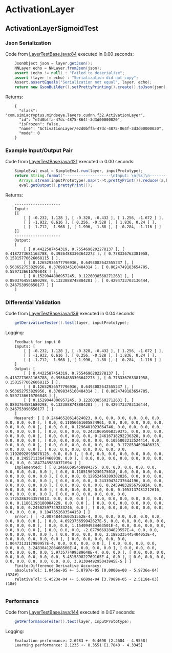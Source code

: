 # ActivationLayer
## ActivationLayerSigmoidTest
### Json Serialization
Code from [LayerTestBase.java:84](../../../../../../../../../MindsEye/src/test/java/com/simiacryptus/mindseye/layers/LayerTestBase.java#L84) executed in 0.00 seconds: 
```java
    JsonObject json = layer.getJson();
    NNLayer echo = NNLayer.fromJson(json);
    assert (echo != null) : "Failed to deserialize";
    assert (layer != echo) : "Serialization did not copy";
    Assert.assertEquals("Serialization not equal", layer, echo);
    return new GsonBuilder().setPrettyPrinting().create().toJson(json);
```

Returns: 

```
    {
      "class": "com.simiacryptus.mindseye.layers.cudnn.f32.ActivationLayer",
      "id": "e2d0bffa-47dc-4875-864f-3d3d00000020",
      "isFrozen": false,
      "name": "ActivationLayer/e2d0bffa-47dc-4875-864f-3d3d00000020",
      "mode": 0
    }
```



### Example Input/Output Pair
Code from [LayerTestBase.java:121](../../../../../../../../../MindsEye/src/test/java/com/simiacryptus/mindseye/layers/LayerTestBase.java#L121) executed in 0.00 seconds: 
```java
    SimpleEval eval = SimpleEval.run(layer, inputPrototype);
    return String.format("--------------------\nInput: \n[%s]\n--------------------\nOutput: \n%s",
      Arrays.stream(inputPrototype).map(t->t.prettyPrint()).reduce((a,b)->a+",\n"+b).get(),
      eval.getOutput().prettyPrint());
```

Returns: 

```
    --------------------
    Input: 
    [[
    	[ [ -0.232, 1.128 ], [ -0.328, -0.432 ], [ 1.256, -1.672 ] ],
    	[ [ -1.932, 0.616 ], [ 0.256, -0.528 ], [ 1.836, 0.24 ] ],
    	[ [ -1.712, -1.968 ], [ 1.996, -1.88 ], [ -0.284, -1.116 ] ]
    ]]
    --------------------
    Output: 
    [
    	[ [ 0.4422587454319, 0.7554696202278137 ], [ 0.4187273681163788, 0.39364883303642273 ], [ 0.778336763381958, 0.15815770626068115 ] ],
    	[ [ 0.12652936577796936, 0.6493082642555237 ], [ 0.563652753829956, 0.37098345160484314 ], [ 0.8624749183654785, 0.5597136616706848 ] ],
    	[ [ 0.1529044806957245, 0.12260385602712631 ], [ 0.8803764581680298, 0.1323888748884201 ], [ 0.4294733703136444, 0.246753990650177 ] ]
    ]
```



### Differential Validation
Code from [LayerTestBase.java:139](../../../../../../../../../MindsEye/src/test/java/com/simiacryptus/mindseye/layers/LayerTestBase.java#L139) executed in 0.04 seconds: 
```java
    getDerivativeTester().test(layer, inputPrototype);
```
Logging: 
```
    Feedback for input 0
    Inputs: [
    	[ [ -0.232, 1.128 ], [ -0.328, -0.432 ], [ 1.256, -1.672 ] ],
    	[ [ -1.932, 0.616 ], [ 0.256, -0.528 ], [ 1.836, 0.24 ] ],
    	[ [ -1.712, -1.968 ], [ 1.996, -1.88 ], [ -0.284, -1.116 ] ]
    ]
    Output: [
    	[ [ 0.4422587454319, 0.7554696202278137 ], [ 0.4187273681163788, 0.39364883303642273 ], [ 0.778336763381958, 0.15815770626068115 ] ],
    	[ [ 0.12652936577796936, 0.6493082642555237 ], [ 0.563652753829956, 0.37098345160484314 ], [ 0.8624749183654785, 0.5597136616706848 ] ],
    	[ [ 0.1529044806957245, 0.12260385602712631 ], [ 0.8803764581680298, 0.1323888748884201 ], [ 0.4294733703136444, 0.246753990650177 ] ]
    ]
    Measured: [ [ 0.24646520614624023, 0.0, 0.0, 0.0, 0.0, 0.0, 0.0, 0.0, 0.0, 0.0 ], [ 0.0, 0.11056661605834961, 0.0, 0.0, 0.0, 0.0, 0.0, 0.0, 0.0, 0.0 ], [ 0.0, 0.0, 0.1296401023864746, 0.0, 0.0, 0.0, 0.0, 0.0, 0.0, 0.0 ], [ 0.0, 0.0, 0.0, 0.24318695068359375, 0.0, 0.0, 0.0, 0.0, 0.0, 0.0 ], [ 0.0, 0.0, 0.0, 0.0, 0.24616718292236328, 0.0, 0.0, 0.0, 0.0, 0.0 ], [ 0.0, 0.0, 0.0, 0.0, 0.0, 0.1055002212524414, 0.0, 0.0, 0.0, 0.0 ], [ 0.0, 0.0, 0.0, 0.0, 0.0, 0.0, 0.1728534698486328, 0.0, 0.0, 0.0 ], [ 0.0, 0.0, 0.0, 0.0, 0.0, 0.0, 0.0, 0.11920928955078125, 0.0, 0.0 ], [ 0.0, 0.0, 0.0, 0.0, 0.0, 0.0, 0.0, 0.0, 0.24557113647460938, 0.0 ], [ 0.0, 0.0, 0.0, 0.0, 0.0, 0.0, 0.0, 0.0, 0.0, 0.18477439880371094 ] ]
    Implemented: [ [ 0.24666595458984375, 0.0, 0.0, 0.0, 0.0, 0.0, 0.0, 0.0, 0.0, 0.0 ], [ 0.0, 0.11051969230175018, 0.0, 0.0, 0.0, 0.0, 0.0, 0.0, 0.0, 0.0 ], [ 0.0, 0.0, 0.12952469289302826, 0.0, 0.0, 0.0, 0.0, 0.0, 0.0, 0.0 ], [ 0.0, 0.0, 0.0, 0.24339474737644196, 0.0, 0.0, 0.0, 0.0, 0.0, 0.0 ], [ 0.0, 0.0, 0.0, 0.0, 0.24594832956790924, 0.0, 0.0, 0.0, 0.0, 0.0 ], [ 0.0, 0.0, 0.0, 0.0, 0.0, 0.1053137481212616, 0.0, 0.0, 0.0, 0.0 ], [ 0.0, 0.0, 0.0, 0.0, 0.0, 0.0, 0.17252863943576813, 0.0, 0.0, 0.0 ], [ 0.0, 0.0, 0.0, 0.0, 0.0, 0.0, 0.0, 0.11861193180084229, 0.0, 0.0 ], [ 0.0, 0.0, 0.0, 0.0, 0.0, 0.0, 0.0, 0.0, 0.24502597749233246, 0.0 ], [ 0.0, 0.0, 0.0, 0.0, 0.0, 0.0, 0.0, 0.0, 0.0, 0.1847352683544159 ] ]
    Error: [ [ -2.0074844360351562E-4, 0.0, 0.0, 0.0, 0.0, 0.0, 0.0, 0.0, 0.0, 0.0 ], [ 0.0, 4.692375659942627E-5, 0.0, 0.0, 0.0, 0.0, 0.0, 0.0, 0.0, 0.0 ], [ 0.0, 0.0, 1.154094934463501E-4, 0.0, 0.0, 0.0, 0.0, 0.0, 0.0, 0.0 ], [ 0.0, 0.0, 0.0, -2.0779669284820557E-4, 0.0, 0.0, 0.0, 0.0, 0.0, 0.0 ], [ 0.0, 0.0, 0.0, 0.0, 2.1885335445404053E-4, 0.0, 0.0, 0.0, 0.0, 0.0 ], [ 0.0, 0.0, 0.0, 0.0, 0.0, 1.8647313117980957E-4, 0.0, 0.0, 0.0, 0.0 ], [ 0.0, 0.0, 0.0, 0.0, 0.0, 0.0, 3.2483041286468506E-4, 0.0, 0.0, 0.0 ], [ 0.0, 0.0, 0.0, 0.0, 0.0, 0.0, 0.0, 5.973577499389648E-4, 0.0, 0.0 ], [ 0.0, 0.0, 0.0, 0.0, 0.0, 0.0, 0.0, 0.0, 5.451589822769165E-4, 0.0 ], [ 0.0, 0.0, 0.0, 0.0, 0.0, 0.0, 0.0, 0.0, 0.0, 3.9130449295043945E-5 ] ]
    Finite-Difference Derivative Accuracy:
    absoluteTol: 1.0456e-05 +- 5.8797e-05 [0.0000e+00 - 5.9736e-04] (324#)
    relativeTol: 5.4523e-04 +- 5.6689e-04 [3.7989e-05 - 2.5118e-03] (18#)
    
```

### Performance
Code from [LayerTestBase.java:144](../../../../../../../../../MindsEye/src/test/java/com/simiacryptus/mindseye/layers/LayerTestBase.java#L144) executed in 0.07 seconds: 
```java
    getPerformanceTester().test(layer, inputPrototype);
```
Logging: 
```
    Evaluation performance: 2.6283 +- 0.4698 [2.2684 - 4.9558]
    Learning performance: 2.1235 +- 0.3551 [1.7840 - 4.3345]
    
```

